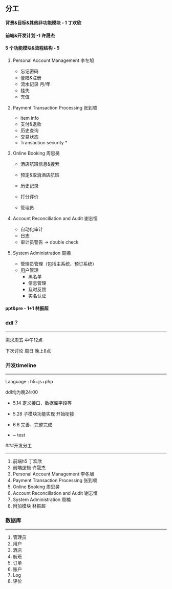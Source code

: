 ## 分工



#### 背景&目标&其他非功能模块 - 1  丁欢欣

#### 前端&开发计划 -1 许晟杰

#### 5 个功能模块&流程结构 - 5

1. Personal Account Management 李冬旭

   - 忘记密码
   - 登陆&注册
   - 流水记录 月/年
   - 挂失
   - 充值

2. Payment Transaction Processing 张到顺

   * item info
   * 支付&退款
   * 历史查询
   * 交易状态
   * Transaction security *

3. Online Booking 周思昊

   * 酒店航班信息&搜索


   * 预定&取消酒店航班
   * 历史记录
   * 打分评价
   * 管理员

4. Account Reconciliation and Audit 谢志恒

   * 自动化审计
   * 日志
   * 审计员警告 -> double check

5. System Administration 周楠

   * 管理员管理（包括主系统、预订系统）
   * 用户管理
     * 黑名单
     * 信息管理
     * 及时反馈
     * 实名认证

#### ppt&pre - 1+1 林振超



### ddl？

---

需求周五 中午12点

下次讨论 周日 晚上8点



### 开发timeline

---

Language : h5+js+php

ddl均为晚24:00 

* 5.14 定义接口、数据库字段等

* 5.28  子模块功能实现 开始衔接

* 6.6 完善、完整完成

* ~ test



###开发分工

---

1. 前端h5 丁欢欣
2. 前端逻辑 许晟杰
3. Personal Account Management 李冬旭
4. Payment Transaction Processing 张到顺
5. Online Booking 周思昊
6. Account Reconciliation and Audit 谢志恒
7. System Administration 周楠
8. 附加模块 林振超



### 数据库

---

1. 管理员
2. 用户
3. 酒店
4. 航班
5. 订单
6. 账户
7. Log
8. 评价